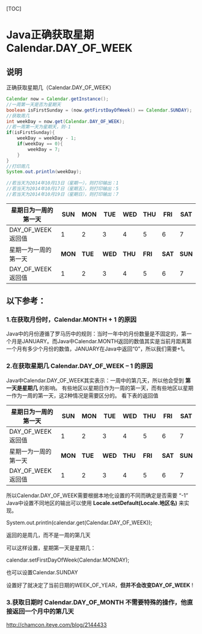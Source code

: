 [TOC]



# Java正确获取星期Calendar.DAY_OF_WEEK

## 说明

正确获取星期几（Calendar.DAY_OF_WEEK）

```java
Calendar now = Calendar.getInstance();  
//一周第一天是否为星期天  
boolean isFirstSunday = (now.getFirstDayOfWeek() == Calendar.SUNDAY);  
//获取周几  
int weekDay = now.get(Calendar.DAY_OF_WEEK);  
//若一周第一天为星期天，则-1  
if(isFirstSunday){  
    weekDay = weekDay - 1;  
    if(weekDay == 0){  
        weekDay = 7;  
    }  
}  
//打印周几  
System.out.println(weekDay);  
  
//若当天为2014年10月13日（星期一），则打印输出：1  
//若当天为2014年10月17日（星期五），则打印输出：5  
//若当天为2014年10月19日（星期日），则打印输出：7  
```




| 星期日为一周的第一天 | **SUN** | **MON** | **TUE** | **WED** | **THU** | **FRI** | **SAT** |
| -------------------- | ------- | ------- | ------- | ------- | ------- | ------- | ------- |
| DAY_OF_WEEK返回值    | 1       | 2       | 3       | 4       | 5       | 6       | 7       |
| 星期一为一周的第一天 | **MON** | **TUE** | **WED** | **THU** | **FRI** | **SAT** | **SUN** |
| DAY_OF_WEEK返回值    | 1       | 2       | 3       | 4       | 5       | 6       | 7       |

 

## 以下参考：

### 1.在获取月份时，Calendar.MONTH + 1 的原因

Java中的月份遵循了罗马历中的规则：当时一年中的月份数量是不固定的，第一个月是JANUARY。而Java中Calendar.MONTH返回的数值其实是当前月距离第一个月有多少个月份的数值，JANUARY在Java中返回“0”，所以我们需要+1。

### 2.在获取星期几 Calendar.DAY_OF_WEEK – 1 的原因

Java中Calendar.DAY_OF_WEEK其实表示：一周中的第几天，所以他会受到 **第一天是星期几** 的影响。
有些地区以星期日作为一周的第一天，而有些地区以星期一作为一周的第一天，这2种情况是需要区分的。
看下表的返回值

| 星期日为一周的第一天 | **SUN** | **MON** | **TUE** | **WED** | **THU** | **FRI** | **SAT** |
| -------------------- | ------- | ------- | ------- | ------- | ------- | ------- | ------- |
| DAY_OF_WEEK返回值    | 1       | 2       | 3       | 4       | 5       | 6       | 7       |
| 星期一为一周的第一天 | **MON** | **TUE** | **WED** | **THU** | **FRI** | **SAT** | **SUN** |
| DAY_OF_WEEK返回值    | 1       | 2       | 3       | 4       | 5       | 6       | 7       |

所以Calendar.DAY_OF_WEEK需要根据本地化设置的不同而确定是否需要 “-1”
Java中设置不同地区的输出可以使用 **Locale.setDefault(Locale.地区名)** 来实现。

 

System.out.println(calendar.get(Calendar.DAY_OF_WEEK));

返回的是周几，而不是一周的第几天

 

可以这样设置，星期第一天是星期几：

calendar.setFirstDayOfWeek(Calendar.MONDAY);

也可以设置Calendar.SUNDAY

设置好了就决定了当前日期的WEEK_OF_YEAR，**但并不会改变DAY_OF_WEEK** !

 

### 3.获取日期时 Calendar.DAY_OF_MONTH 不需要特殊的操作，他直接返回一个月中的第几天





http://chamcon.iteye.com/blog/2144433